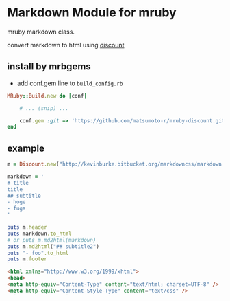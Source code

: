 # Markdown Module for mruby
mruby markdown class.

convert markdown to html using [discount](https://github.com/Orc/discount)

## install by mrbgems
 - add conf.gem line to `build_config.rb`
```ruby
MRuby::Build.new do |conf|

    # ... (snip) ...

    conf.gem :git => 'https://github.com/matsumoto-r/mruby-discount.git'
end
```

## example

```ruby
m = Discount.new("http://kevinburke.bitbucket.org/markdowncss/markdown.css", "titlehoge")

markdown = '
# title
title
## subtitle
- hoge
- fuga
'

puts m.header
puts markdown.to_html
# or puts m.md2html(markdown)
puts m.md2html("## subtitle2")
puts "- foo".to_html
puts m.footer
```


 ```html
<html xmlns="http://www.w3.org/1999/xhtml">
<head>
<meta http-equiv="Content-Type" content="text/html; charset=UTF-8" />
<meta http-equiv="Content-Style-Type" content="text/css" />
<title>titlehoge</title>
<link rel="stylesheet" href="http://kevinburke.bitbucket.org/markdowncss/markdown.css" type="text/css" />
</head>
<body>
<a name="title"></a>
<h1>title</h1>

<p>title</p>

<a name="subtitle"></a>
<h2>subtitle</h2>

<ul>
<li>hoge</li>
<li>fuga</li>
</ul>
<a name="subtitle2"></a>
<h2>subtitle2</h2>
<ul>
<li>foo</li>
</ul>

</body>
</html>
 ```

# License
under the MIT License:

* http://www.opensource.org/licenses/mit-license.php


